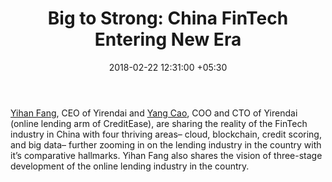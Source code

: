﻿---
title: 'Big to Strong: China FinTech Entering New Era'
date: 2018-02-22 12:31:00 +05:30
tags:
- online lending
- marketplace lending
- big data
- credit scoring
- blockchain
- cloud computing
- lending
Image: "/uploads/interview.jpg"
Description: Online lending in China is profoundly impacting the society by extending
  access to money to the financially dared, as well as educating and shaping new consumer
  habits.
Person: Elena Mesropyan
category:
- Lending
Companies:
- Yirendai
- CreditEase
Markets:
- China
- Asia
Is Featured: true
Video: https://www.youtube.com/embed/yEKaL4XIWO8
---

[Yihan Fang](https://www.linkedin.com/in/yihanfang/), CEO of Yirendai and [Yang Cao](https://www.linkedin.com/in/yangcao/), COO and CTO of Yirendai (online lending arm of CreditEase), are sharing the reality of the FinTech industry in China with four thriving areas– cloud, blockchain, credit scoring, and big data– further zooming in on the lending industry in the country with it’s comparative hallmarks. Yihan Fang also shares the vision of three-stage development of the online lending industry in the country.